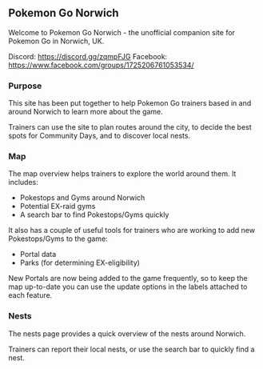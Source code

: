 ## Pokemon Go Norwich
Welcome to Pokemon Go Norwich - the unofficial companion site for Pokemon Go in Norwich, UK.

Discord: https://discord.gg/zqmpFJG
Facebook: https://www.facebook.com/groups/1725206761053534/


### Purpose
This site has been put together to help Pokemon Go trainers based in and around Norwich to learn more about the game.

Trainers can use the site to plan routes around the city, to decide the best spots for Community Days, and to discover local nests.


### Map
The map overview helps trainers to explore the world around them. It includes:

 - Pokestops and Gyms around Norwich
 - Potential EX-raid gyms
 - A search bar to find Pokestops/Gyms quickly

It also has a couple of useful tools for trainers who are working to add new Pokestops/Gyms to the game:

 - Portal data
 - Parks (for determining EX-eligibility)

New Portals are now being added to the game frequently, so to keep the map up-to-date you can use the update options in the labels attached to each feature.


### Nests
The nests page provides a quick overview of the nests around Norwich.

Trainers can report their local nests, or use the search bar to quickly find a nest.
